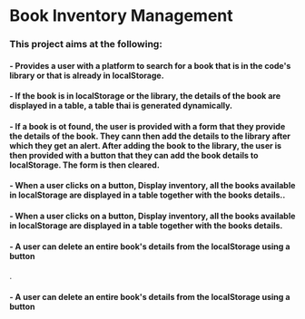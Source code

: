 # Book Inventory Management

### This project aims at the following:

#### - Provides a user with a platform to search for a book that is in the code's library or that is already in localStorage.

#### - If the book is in localStorage or the library, the details of the book are displayed in a table, a table thai is generated dynamically.

#### - If a book is ot found, the user is provided with a form that they provide the details of the book. They cann then add the details to the library after which they get an alert. After adding the book to the library, the user is then provided with a button that they can add the book details to localStorage. The form is then cleared.

#### - When a user clicks on a button, Display inventory, all the books available in localStorage  are displayed in a table together with the books details..

#### - When a user clicks on a button, Display inventory, all the books available in localStorage  are displayed in a table together with the books details.

#### - A user can delete an entire book's details from the localStorage using a button

.

#### - A user can delete an entire book's details from the localStorage using a button


